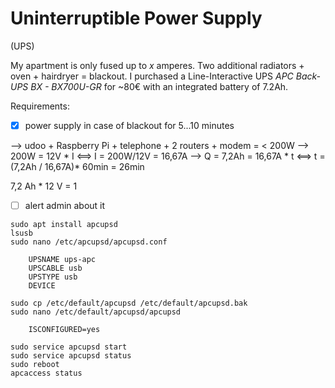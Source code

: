 # Uninterruptible Power Supply 
(UPS)

My apartment is only fused up to *x* amperes. Two additional radiators + oven + hairdryer = blackout. I purchased a Line-Interactive UPS *APC Back-UPS BX - BX700U-GR* for ~80€ with an integrated battery of 7.2Ah.

Requirements:
- [x] power supply in case of blackout for 5...10 minutes

--> udoo + Raspberry Pi + telephone + 2 routers + modem = < 200W
--> 200W = 12V * I <==> I = 200W/12V = 16,67A
--> Q = 7,2Ah = 16,67A * t <==> t = (7,2Ah / 16,67A)* 60min = 26min

7,2 Ah * 12 V = 1
- [ ] alert admin about it



```
sudo apt install apcupsd
lsusb
sudo nano /etc/apcupsd/apcupsd.conf

	UPSNAME ups-apc
	UPSCABLE usb
	UPSTYPE usb
	DEVICE

sudo cp /etc/default/apcupsd /etc/default/apcupsd.bak
sudo nano /etc/default/apcupsd/apcupsd
	
	ISCONFIGURED=yes
	
sudo service apcupsd start
sudo service apcupsd status
sudo reboot
apcaccess status
```